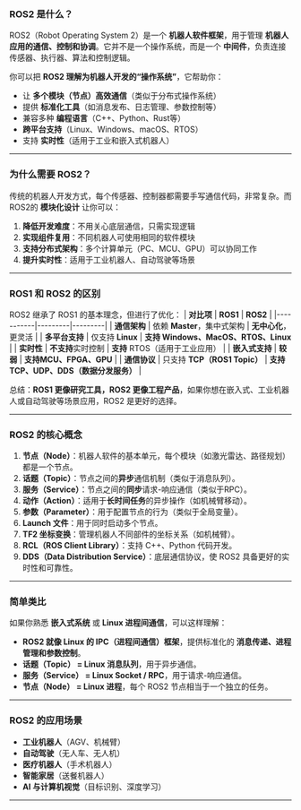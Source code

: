 ### **ROS2 是什么？**
ROS2（Robot Operating System 2）是一个 **机器人软件框架**，用于管理 **机器人应用的通信、控制和协调**。它并不是一个操作系统，而是一个 **中间件**，负责连接传感器、执行器、算法和控制逻辑。  

你可以把 **ROS2 理解为机器人开发的“操作系统”**，它帮助你：
- 让 **多个模块（节点）高效通信**（类似于分布式操作系统）
- 提供 **标准化工具**（如消息发布、日志管理、参数控制等）
- 兼容多种 **编程语言**（C++、Python、Rust等）
- **跨平台支持**（Linux、Windows、macOS、RTOS）
- 支持 **实时性**（适用于工业和嵌入式机器人）

---

### **为什么需要 ROS2？**
传统的机器人开发方式，每个传感器、控制器都需要手写通信代码，非常复杂。而ROS2的 **模块化设计** 让你可以：
1. **降低开发难度**：不用关心底层通信，只需实现逻辑
2. **实现组件复用**：不同机器人可使用相同的软件模块
3. **支持分布式架构**：多个计算单元（PC、MCU、GPU）可以协同工作
4. **提升实时性**：适用于工业机器人、自动驾驶等场景

---

### **ROS1 和 ROS2 的区别**
ROS2 继承了 ROS1 的基本理念，但进行了优化：
| **对比项** | **ROS1** | **ROS2** |
|-----------|---------|---------|
| **通信架构** | 依赖 **Master**，集中式架构 | **无中心化**，更灵活 |
| **多平台支持** | 仅支持 **Linux** | **支持 Windows、MacOS、RTOS、Linux** |
| **实时性** | **不支持**实时控制 | **支持** RTOS（适用于工业应用） |
| **嵌入式支持** | **较弱** | **支持MCU、FPGA、GPU** |
| **通信协议** | 只支持 **TCP（ROS1 Topic）** | **支持 TCP、UDP、DDS（数据分发服务）** |

总结：**ROS1 更像研究工具，ROS2 更像工程产品**，如果你想在嵌入式、工业机器人或自动驾驶等场景应用，ROS2 是更好的选择。

---

### **ROS2 的核心概念**
1. **节点（Node）**：机器人软件的基本单元，每个模块（如激光雷达、路径规划）都是一个节点。
2. **话题（Topic）**：节点之间的**异步**通信机制（类似于消息队列）。
3. **服务（Service）**：节点之间的**同步**请求-响应通信（类似于RPC）。
4. **动作（Action）**：适用于**长时间任务**的异步操作（如机械臂移动）。
5. **参数（Parameter）**：用于配置节点的行为（类似于全局变量）。
6. **Launch 文件**：用于同时启动多个节点。
7. **TF2 坐标变换**：管理机器人不同部件的坐标关系（如机械臂）。
8. **RCL（ROS Client Library）**：支持 C++、Python 代码开发。
9. **DDS（Data Distribution Service）**：底层通信协议，使 ROS2 具备更好的实时性和可靠性。

---

### **简单类比**
如果你熟悉 **嵌入式系统** 或 **Linux 进程间通信**，可以这样理解：
- **ROS2 就像 Linux 的 IPC（进程间通信）框架**，提供标准化的 **消息传递、进程管理和参数控制**。
- **话题（Topic） = Linux 消息队列**，用于异步通信。
- **服务（Service） = Linux Socket / RPC**，用于请求-响应通信。
- **节点（Node） = Linux 进程**，每个 ROS2 节点相当于一个独立的任务。

---

### **ROS2 的应用场景**
- **工业机器人**（AGV、机械臂）
- **自动驾驶**（无人车、无人机）
- **医疗机器人**（手术机器人）
- **智能家居**（送餐机器人）
- **AI 与计算机视觉**（目标识别、深度学习）

---
